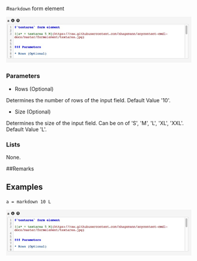 #`markdown` form element

![a = markdown 10 L](https://raw.githubusercontent.com/nhagemann/anycontent-cmdl-docs/master/formelement/markdown.jpg)


### Parameters

* Rows (Optional)

Determines the number of rows of the input field. Default Value '10'.

* Size (Optional)

Determines the size of the input field. Can be on of 'S', 'M', 'L', 'XL', 'XXL'. Default Value 'L'.

### Lists

None.

##Remarks


## Examples

`a = markdown 10 L`

![a = markdown 10 L](https://raw.githubusercontent.com/nhagemann/anycontent-cmdl-docs/master/formelement/markdown.jpg)

